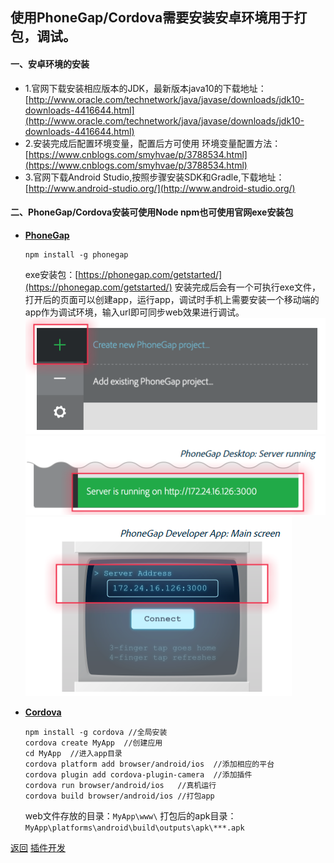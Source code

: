 ## 使用PhoneGap/Cordova需要安装安卓环境用于打包，调试。

#### 一、安卓环境的安装
- 1.官网下载安装相应版本的JDK，最新版本java10的下载地址：[http://www.oracle.com/technetwork/java/javase/downloads/jdk10-downloads-4416644.html](http://www.oracle.com/technetwork/java/javase/downloads/jdk10-downloads-4416644.html)
- 2.安装完成后配置环境变量，配置后方可使用
环境变量配置方法：[https://www.cnblogs.com/smyhvae/p/3788534.html](https://www.cnblogs.com/smyhvae/p/3788534.html)
- 3.官网下载Android Studio,按照步骤安装SDK和Gradle,下载地址：
[http://www.android-studio.org/](http://www.android-studio.org/)

#### 二、PhoneGap/Cordova安装可使用Node npm也可使用官网exe安装包

- **[PhoneGap](http://docs.phonegap.com)**
    ```
    npm install -g phonegap
    ```
    exe安装包：[https://phonegap.com/getstarted/](https://phonegap.com/getstarted/)
    安装完成后会有一个可执行exe文件，打开后的页面可以创建app，运行app，调试时手机上需要安装一个移动端的app作为调试环境，输入url即可同步web效果进行调试。
    ![新建项目](./menu_screenshot.png)
    ![开启服务，端口，地址](./server_screenshot.png)
    ![手机连接页面](./pg-dev_screenshot.png)

- **[Cordova](http://cordova.axuer.com/)**
    ```
    npm install -g cordova //全局安装
    cordova create MyApp  //创建应用
    cd MyApp  //进入app目录
    cordova platform add browser/android/ios  //添加相应的平台
    cordova plugin add cordova-plugin-camera  //添加插件
    cordova run browser/android/ios   //真机运行
    cordova build browser/android/ios //打包app
    ```
    web文件存放的目录：`MyApp\www\`
    打包后的apk目录：`MyApp\platforms\android\build\outputs\apk\***.apk`

[返回](./)
[插件开发](./插件开发)